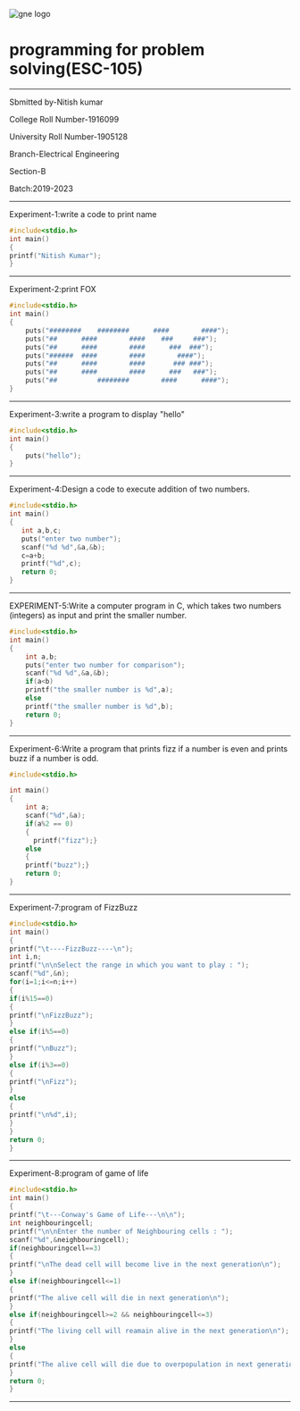 ![gne logo](https://www.gndec.ac.in/sites/default/logo.png)
# programming for problem solving(ESC-105)
------------------
Sbmitted by-Nitish kumar

College Roll Number-1916099

University Roll Number-1905128

Branch-Electrical Engineering

Section-B

Batch:2019-2023

-------------
Experiment-1:write a code to print name
```C
#include<stdio.h>
int main()
{
printf("Nitish Kumar");
}
```
--------------
Experiment-2:print FOX
```C
#include<stdio.h>
int main()
{
    puts("########    ########      ####        ####");
    puts("##      ####        ####    ###     ###");
    puts("##      ####        ####      ###  ###");
    puts("######  ####        ####        ####");
    puts("##      ####        ####       ### ###");
    puts("##      ####        ####      ###   ###");
    puts("##          ########        ####      ####");
}
```
--------------
Experiment-3:write a program to display "hello"
```C
#include<stdio.h>
int main()
{
    puts("hello");
}
```
-----------
Experiment-4:Design a code to execute addition of two numbers.
 ```C 
 #include<stdio.h>
int main()
{
    int a,b,c;
    puts("enter two number");
    scanf("%d %d",&a,&b);
    c=a+b;
    printf("%d",c);
    return 0;
}
```
--------------
EXPERIMENT-5:Write a computer program in C, which takes two numbers (integers) as input and print the smaller number.
```C
#include<stdio.h>
int main()
{
    int a,b;
    puts("enter two number for comparison");
    scanf("%d %d",&a,&b);
    if(a<b)
    printf("the smaller number is %d",a);
    else
    printf("the smaller number is %d",b);
    return 0;
}
```
-------------------
Experiment-6:Write a program that prints fizz if a number is even and prints buzz if a number is odd.
```C
#include<stdio.h>

int main()
{
    int a;
    scanf("%d",&a);
    if(a%2 == 0)
    {
      printf("fizz");}
    else
    {
    printf("buzz");}
    return 0;
}
```
----------------
Experiment-7:program of FizzBuzz
```C
#include<stdio.h>
int main()
{
printf("\t----FizzBuzz----\n");
int i,n;
printf("\n\nSelect the range in which you want to play : ");
scanf("%d",&n);
for(i=1;i<=n;i++)
{
if(i%15==0)
{
printf("\nFizzBuzz");
}
else if(i%5==0)
{
printf("\nBuzz");
}
else if(i%3==0)
{
printf("\nFizz");
}
else
{
printf("\n%d",i);
}
}
return 0;
}
```
----------------
Experiment-8:program of game of life
```C
#include<stdio.h>
int main()
{
printf("\t---Conway's Game of Life---\n\n");
int neighbouringcell;
printf("\n\nEnter the number of Neighbouring cells : ");
scanf("%d",&neighbouringcell);
if(neighbouringcell==3)
{
printf("\nThe dead cell will become live in the next generation\n");
}
else if(neighbouringcell<=1)
{
printf("The alive cell will die in next generation\n");
}
else if(neighbouringcell>=2 && neighbouringcell<=3)
{
printf("The living cell will reamain alive in the next generation\n");
}
else
{
printf("The alive cell will die due to overpopulation in next generation\n");
}
return 0;
}
```
-------------------


